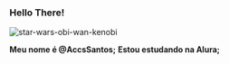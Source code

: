 ### Hello There! 

![star-wars-obi-wan-kenobi](https://github.com/AccsSantos/AccsSantos/assets/144914027/b037dd93-79b6-470f-b8ac-cf401f1b0f76)

**Meu nome é @AccsSantos;**
**Estou estudando na Alura;**
 



